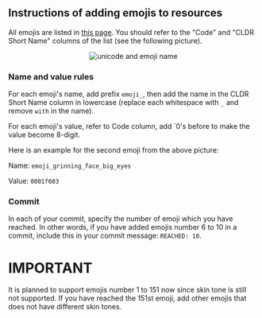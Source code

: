 ##  Instructions of adding emojis to resources

All emojis are listed in [this page](https://unicode.org/emoji/charts/full-emoji-list.html).
You should refer to the "Code" and "CLDR Short Name" columns of the list (see the following picture).

<p align="center"><img alt="unicode and emoji name" src=""></p>

### Name and value rules

For each emoji's name, add prefix `emoji_`,
then add the name in the CLDR Short Name column in lowercase (replace each whitespace with `_` and remove `with` in the name).

For each emoji's value, refer to Code column, add `0's before to make the value become 8-digit.

Here is an example for the second emoji from the above picture:

Name: `emoji_grinning_face_big_eyes`

Value: `0001f603`

### Commit

In each of your commit, specify the number of emoji which you have reached.
In other words, if you have added emojis number 6 to 10 in a commit, include this in your commit message: `REACHED: 10`.

# IMPORTANT

It is planned to support emojis number 1 to 151 now since skin tone is still not supported.
If you have reached the 151st emoji, add other emojis that does not have different skin tones.

